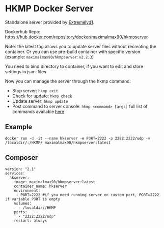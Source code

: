 # HKMP Docker Server
Standalone server provided by [Extremelyd1](https://github.com/Extremelyd1/HKMP).

Dockerhub Repo: https://hub.docker.com/repository/docker/maximalmax90/hkmpserver

Note: the latest tag allows you to update server files without recreating the container. Or you can use pre-build container with specific version (example: ```maximalmax90/hkmpserver:v2.2.3```)

You need to bind directory to container, if you want to edit and store settings in json-files.

Now you can manage the server through the hkmp command:
- Stop server: ```hkmp exit```
- Check for update: ```hkmp check```
- Update server: ```hkmp update```
- Post command to server console: ```hkmp <command> [args]``` full list of commands available [here](https://github.com/Extremelyd1/HKMP#usage)

## Example
```docker run -d -it --name hkserver -e PORT=2222 -p 2222:2222/udp -v /localdir/:/HKMP/ maximalmax90/hkmpserver:latest```

## Composer
```
version: "2.1"
services:  
  hkserver:
    image: maximalmax90/hkmpserver:latest
    container_name: hkserver
    environment:
     - PORT=2222 #if you need running server on custom port, PORT=2222 if variable PORT is empty
    volumes:
      - /localdir:/HKMP
    ports:
      - "2222:2222/udp"
    restart: always
```
